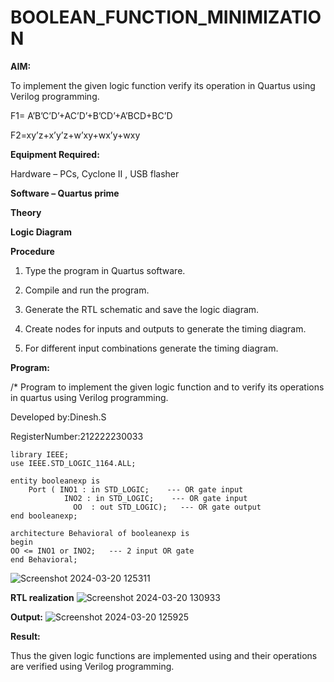 # BOOLEAN_FUNCTION_MINIMIZATION

**AIM:**

To implement the given logic function verify its operation in Quartus using Verilog programming.

F1= A’B’C’D’+AC’D’+B’CD’+A’BCD+BC’D 

F2=xy’z+x’y’z+w’xy+wx’y+wxy

**Equipment Required:**

Hardware – PCs, Cyclone II , USB flasher

**Software – Quartus prime**

**Theory**

**Logic Diagram**

**Procedure**

1.	Type the program in Quartus software.

2.	Compile and run the program.

3.	Generate the RTL schematic and save the logic diagram.

4.	Create nodes for inputs and outputs to generate the timing diagram.

5.	For different input combinations generate the timing diagram.


**Program:**

/* Program to implement the given logic function and to verify its operations in quartus using Verilog programming. 

Developed by:Dinesh.S

RegisterNumber:212222230033

```
library IEEE;
use IEEE.STD_LOGIC_1164.ALL;

entity booleanexp is 
    Port ( INO1 : in STD_LOGIC;    --- OR gate input
	        INO2 : in STD_LOGIC;    --- OR gate input
			  OO  : out STD_LOGIC);   --- OR gate output
end booleanexp;

architecture Behavioral of booleanexp is 
begin
OO <= INO1 or INO2;   --- 2 input OR gate
end Behavioral;
```
![Screenshot 2024-03-20 125311](https://github.com/ajinajoshpin/BOOLEAN_FUNCTION_MINIMIZATION/assets/148514578/9aaa43c1-6dea-4ada-964a-6932a40dc881)

**RTL realization**
![Screenshot 2024-03-20 130933](https://github.com/ajinajoshpin/BOOLEAN_FUNCTION_MINIMIZATION/assets/148514578/70420e12-71c5-4c16-9e5b-68107063fdaa)

**Output:**
![Screenshot 2024-03-20 125925](https://github.com/ajinajoshpin/BOOLEAN_FUNCTION_MINIMIZATION/assets/148514578/98edadfb-3ce6-4e31-96ce-5e286703df41)


**Result:**

Thus the given logic functions are implemented using and their operations are verified using Verilog programming.

